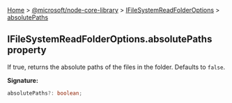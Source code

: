 [Home](./index) &gt; [@microsoft/node-core-library](./node-core-library.md) &gt; [IFileSystemReadFolderOptions](./node-core-library.ifilesystemreadfolderoptions.md) &gt; [absolutePaths](./node-core-library.ifilesystemreadfolderoptions.absolutepaths.md)

## IFileSystemReadFolderOptions.absolutePaths property

If true, returns the absolute paths of the files in the folder. Defaults to `false`<!-- -->.

<b>Signature:</b>

```typescript
absolutePaths?: boolean;
```
